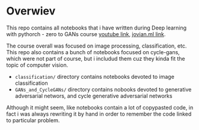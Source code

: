 # Overwiev

This repo contains all notebooks that i have written during Deep learning with pythorch - zero to GANs course 
[youtube link](https://www.youtube.com/playlist?list=PLWKjhJtqVAbm3T2Eq1_KgloC7ogdXxdRa), 
[jovian.ml link](https://jovian.ml/aakashns/collections/deep-learning-with-pytorch).

The course overall was focused on image processing, classification, etc. This repo also contains a bunch
of notebooks focused on cycle-gans, which were not part of course, but i includud them cuz they kinda fit the topic
of computer vision. 

- `classification/` directory contains notebooks devoted to image classification
- `GANs_and_CycleGANs/` directory contains nobooks devoted to generative adversarial networs, and cycle generative adversarial networks

Although it might seem, like notebooks contain a lot of copypasted code, in fact i was always 
rewriting it by hand in order to remember the code linked to particular problem.

